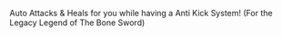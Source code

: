 Auto Attacks & Heals for you while having a Anti Kick System! (For the Legacy Legend of The Bone Sword)
